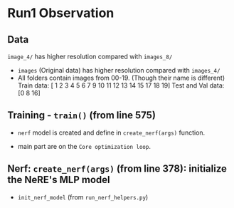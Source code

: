 # Run1 Observation

## Data
`image_4/` has higher resolution compared with `images_8/`
- `images` (Original data) has higher resolution compared with `images_4/`
- All folders contain images from 00-19. (Though their name is different)
Train data: [ 1  2  3  4  5  6  7  9 10 11 12 13 14 15 17 18 19]
Test and Val data: [0 8 16]

## Training - `train()` (from line 575)
- `nerf` model is created and define in `create_nerf(args)` function.

- main part are on the `Core optimization loop`.

## Nerf: `create_nerf(args)` (from line 378): initialize the NeRE's MLP model
- `init_nerf_model` (from `run_nerf_helpers.py`)
	


